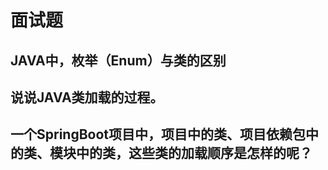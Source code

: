 # 面试题

## JAVA中，枚举（Enum）与类的区别  

## 说说JAVA类加载的过程。



## 一个SpringBoot项目中，项目中的类、项目依赖包中的类、模块中的类，这些类的加载顺序是怎样的呢？



